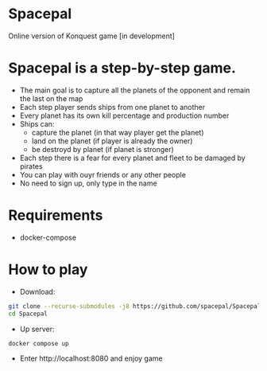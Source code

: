 # Spacepal
Online version of Konquest game [in development]

# Spacepal is a step-by-step game.
* The main goal is to capture all the planets of the opponent and remain the last on the map
* Each step player sends ships from one planet to another
* Every planet has its own kill percentage and production number
* Ships can:
  * capture the planet (in that way player get the planet)
  * land on the planet (if player is already the owner)
  * be destroyd by planet (if planet is stronger)
* Each step there is a fear for every planet and fleet to be damaged by pirates
* You can play with ouyr friends or any other people
* No need to sign up, only type in the name

# Requirements
- docker-compose

# How to play
- Download:
```bash
git clone --recurse-submodules -j8 https://github.com/spacepal/Spacepal.git
cd Spacepal
```
- Up server:
```bash
docker compose up
```
- Enter http://localhost:8080 and enjoy game